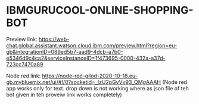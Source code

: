 # IBMGURUCOOL-ONLINE-SHOPPING-BOT
Preview link: https://web-chat.global.assistant.watson.cloud.ibm.com/preview.html?region=eu-gb&integrationID=089ed5b7-aad9-4dcb-a7b0-e5346d9c4ca2&serviceInstanceID=1f473695-0000-432a-a37d-723cc7470a89


Node red link: https://node-red-gilod-2020-10-18.eu-gb.mybluemix.net/ui/#!/0?socketid=_lzU2pGvVv93_QMgAAAH  (Node red app works only for text. drop down is not working where as json file of teh bot given in teh proveiw link works completely)
